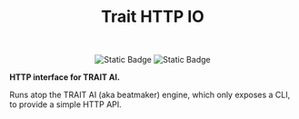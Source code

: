 <h1 align="center">
  Trait HTTP IO
</h1>

<div align="center">
<br />

![Static Badge](https://img.shields.io/badge/NodeJs-18.16-blue?logo=nodedotjs)
![Static Badge](https://img.shields.io/npm/v/npm.svg?logo=npm)

</div>

**HTTP interface for TRAIT AI.**

Runs atop the TRAIT AI (aka beatmaker) engine, which only exposes a CLI, to provide a simple HTTP API.
